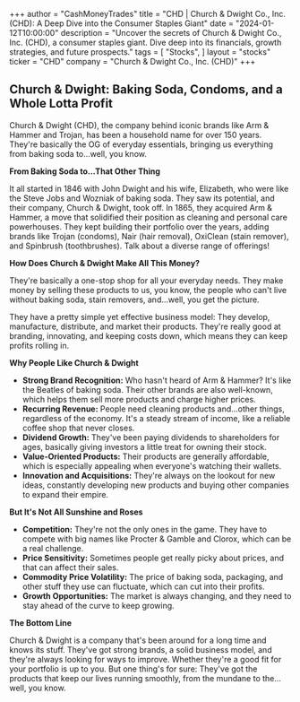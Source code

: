 +++
author = "CashMoneyTrades"
title = "CHD |  Church & Dwight Co., Inc. (CHD): A Deep Dive into the Consumer Staples Giant"
date = "2024-01-12T10:00:00"
description = "Uncover the secrets of Church & Dwight Co., Inc. (CHD), a consumer staples giant. Dive deep into its financials, growth strategies, and future prospects."
tags = [
"Stocks",
]
layout = "stocks"
ticker = "CHD"
company = "Church & Dwight Co., Inc. (CHD)"
+++
        


## Church & Dwight: Baking Soda, Condoms, and a Whole Lotta Profit

Church & Dwight (CHD), the company behind iconic brands like Arm & Hammer and Trojan, has been a household name for over 150 years. They're basically the OG of everyday essentials, bringing us everything from baking soda to…well, you know. 

**From Baking Soda to…That Other Thing**

It all started in 1846 with John Dwight and his wife, Elizabeth, who were like the Steve Jobs and Wozniak of baking soda. They saw its potential, and their company, Church & Dwight, took off. In 1865, they acquired Arm & Hammer, a move that solidified their position as cleaning and personal care powerhouses.  They kept building their portfolio over the years, adding brands like Trojan (condoms), Nair (hair removal), OxiClean (stain remover), and Spinbrush (toothbrushes).  Talk about a diverse range of offerings!

**How Does Church & Dwight Make All This Money?**

They're basically a one-stop shop for all your everyday needs. They make money by selling these products to us, you know, the people who can't live without baking soda, stain removers, and…well, you get the picture.

They have a pretty simple yet effective business model: They develop, manufacture, distribute, and market their products.  They're really good at branding, innovating, and keeping costs down, which means they can keep profits rolling in.

**Why People Like Church & Dwight**

* **Strong Brand Recognition:** Who hasn't heard of Arm & Hammer? It's like the Beatles of baking soda. Their other brands are also well-known, which helps them sell more products and charge higher prices. 
* **Recurring Revenue:**  People need cleaning products and…other things, regardless of the economy. It's a steady stream of income, like a reliable coffee shop that never closes. 
* **Dividend Growth:** They've been paying dividends to shareholders for ages, basically giving investors a little treat for owning their stock. 
* **Value-Oriented Products:** Their products are generally affordable, which is especially appealing when everyone's watching their wallets.  
* **Innovation and Acquisitions:**  They're always on the lookout for new ideas, constantly developing new products and buying other companies to expand their empire.

**But It's Not All Sunshine and Roses**

* **Competition:** They're not the only ones in the game. They have to compete with big names like Procter & Gamble and Clorox, which can be a real challenge.
* **Price Sensitivity:**  Sometimes people get really picky about prices, and that can affect their sales. 
* **Commodity Price Volatility:** The price of baking soda, packaging, and other stuff they use can fluctuate, which can cut into their profits. 
* **Growth Opportunities:**  The market is always changing, and they need to stay ahead of the curve to keep growing.

**The Bottom Line**

Church & Dwight is a company that's been around for a long time and knows its stuff. They've got strong brands, a solid business model, and they're always looking for ways to improve. Whether they're a good fit for your portfolio is up to you.  But one thing's for sure:  They've got the products that keep our lives running smoothly, from the mundane to the…well, you know. 

        